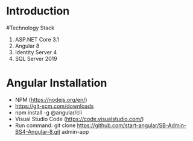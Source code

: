 # Introduction 

#Technology Stack
1. ASP.NET Core 3.1
2. Angular 8
3. Identity Server 4
5. SQL Server 2019

# Angular Installation
- NPM (https://nodejs.org/en/)
- https://git-scm.com/downloads
- npm install -g @angular/cli
- Visual Studio Code (https://code.visualstudio.com/)
- Run command: git clone https://github.com/start-angular/SB-Admin-BS4-Angular-8.git admin-app
